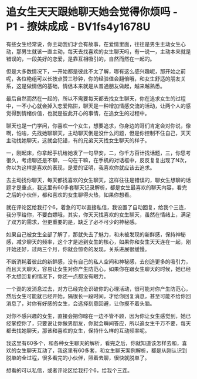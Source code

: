 # 追女生天天跟她聊天她会觉得你烦吗 - P1 - 撩妹成成 - BV1fs4y1678U

有些女生经常说，你主动我们才会有故事，在爱情里面，往往是男生主动女生心动，那男生就该一直主动，每天去找喜欢的女生聊天吗，有一说一，主动本来就是错误的，一段美好的恋爱，是靠互相吸引的，自然而然在一起的。

但是大多数情况下，一开始都是彼此不太了解，哪有这么感兴趣呢，那开始之前呢，各位艳组可以长按点赞三秒钟，你的经验值会翻倍哦，和女生舒适的朋友关系，这是做情侣的基础，情侣本来就是从普通朋友做起，越来越熟悉。

最后自然而然在一起的，所以不需要每天都去找女生聊天，你在追求女生的过程中，一不小心就会掉入恋爱陷阱，聊天是一种增加情感交流的活动，让两个人的感觉得到情绪价值，也就是彼此开心的事情，在追女生的过程中。

聊天也是一门学问，你喜欢一个女生，想要追求，你身边的哥们肯定会对你说，像啊，怕啥，先找她聊聊天，主动聊天倒是没什么问题，但是你控制不住自己，天天主动找她聊天，这就会犯错，有的兄弟天天找女生聊天的样子。

一，刚起床，你拿起手机给她发了一句早安，二，你千方百计找话题，三，你思考很久，考虑聊还是不聊，一句在干嘛，在手机的对话框中，反反复复出现了N次，你以为这样是喜欢的表现，是爱的证明，我喜欢你就应该去追求。

去主动找你聊天，每天都找喜欢的女生聊天，这样往往是错误的，聊女生想聊的话题才是重点，我这里有60多套聊天记录解析，都是女生最喜欢的聊天内容，看完之后的小伙伴，都和喜欢的女生聊得火热，如果你想看。

就在评论区给我打个6，着急的可以直接私信，我设置了自动回复，给我个三连，我分享给你，不要白嫖哦，其实，你天天找喜欢的女生聊天，虽然在情绪上，满足了双方的需求，但更重要的是，缺乏了必不可少的神秘感。

如果自己被女生全部了解了，那就失去了魅力，和未被发现的新鲜感，保持神秘感，减少聊天的频率，这个才是追到女生的核心，如果你和女生天天连在一起，刚开始还好，过两三个月，你就会惊奇的发现，关系进展很缓慢。

不断消耗着彼此的新鲜感，没有自己的私人空间和神秘感，去创造更多的吸引力，而且天天聊天，容易让女生对你产生防范心，如果你在跟女生聊天的时候，她已经不太想回复的情况下，你还一点都没有眼力。

一个劲的发消息过去，对方已经完全识破你的心理活动，很可能对你产生防范心，然后女生可能就已经开始，隔很长一段时间，才给你回复消息，甚至可能不给你回消息了，对你有好感的女生，会选择刻意回避，让你摸不着头脑。

对你不感兴趣的女生，直接会把你晾在一边不管不顾，因为你让女生感觉到，她已经掌控你了，只要说让你做男朋友，你就会瞬间答应，所以追女生千万不要，每天都去找她聊天，那该和喜欢的女生，保持什么样的互动频率呢。

我这里有60多个，和各种女生聊天的解析，看完之后，你就知道该怎样去和，喜欢的女生聊天互动了，我这里有60多套，和女生聊天案例解析，都是从刚认识到脱单的全过程，很多看完的小伙伴，照着去聊，很快就脱单了。

想看的可以私信，或者评论区给我打个6，给我个三连。